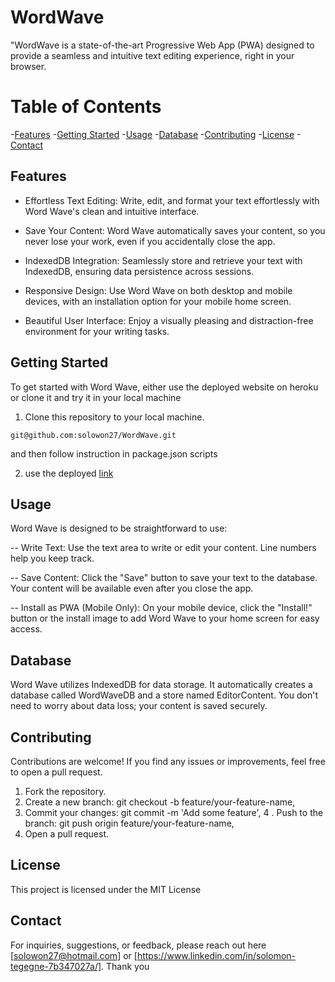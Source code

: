 # WordWave
"WordWave is a state-of-the-art Progressive Web App (PWA) designed to provide a seamless and intuitive text editing experience, right in your browser. 
# Table of Contents
-[Features](#features)
-[Getting Started](#GettingStarted)
-[Usage](#usage)
-[Database](#database)
-[Contributing](#contributing)
-[License](#license)
-[Contact](#contact)

## Features
- Effortless Text Editing: Write, edit, and format your text effortlessly with Word Wave's clean and intuitive interface.

- Save Your Content: Word Wave automatically saves your content, so you never lose your work, even if you accidentally close the app.

- IndexedDB Integration: Seamlessly store and retrieve your text with IndexedDB, ensuring data persistence across sessions.

- Responsive Design: Use Word Wave on both desktop and mobile devices, with an installation option for your mobile home screen.

- Beautiful User Interface: Enjoy a visually pleasing and distraction-free environment for your writing tasks.

## Getting Started
To get started with Word Wave, either use the deployed website on heroku or clone it and try it in your local machine

1. Clone this repository to your local machine.

```git@github.com:solowon27/WordWave.git```

and then follow instruction in package.json scripts

2. use the deployed [link](https://blooming-lake-26826-01602545f49f.herokuapp.com/) 

## Usage
Word Wave is designed to be straightforward to use:

-- Write Text: Use the text area to write or edit your content. Line numbers help you keep track.

-- Save Content: Click the "Save" button to save your text to the database. Your content will be available even after you close the app.

-- Install as PWA (Mobile Only): On your mobile device, click the "Install!" button or the install image to add Word Wave to your home screen for easy access.

## Database

Word Wave utilizes IndexedDB for data storage. It automatically creates a database called WordWaveDB and a store named EditorContent. You don't need to worry about data loss; your content is saved securely.

## Contributing
Contributions are welcome! If you find any issues or improvements, feel free to open a pull request.

1. Fork the repository.
2. Create a new branch: git checkout -b feature/your-feature-name,
3. Commit your changes: git commit -m 'Add some feature',
4 . Push to the branch: git push origin feature/your-feature-name,
5. Open a pull request.

## License

This project is licensed under the MIT License

## Contact 

For inquiries, suggestions, or feedback, please reach out here [solowon27@hotmail.com] or [https://www.linkedin.com/in/solomon-tegegne-7b347027a/]. Thank you

